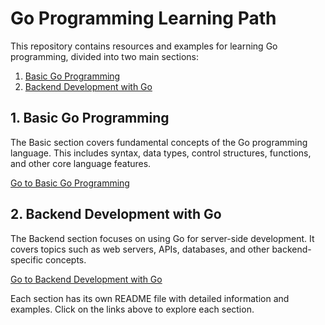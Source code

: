 # Go Programming Learning Path

This repository contains resources and examples for learning Go programming, divided into two main sections:

1. [Basic Go Programming](./1.Basic/README.md)
2. [Backend Development with Go](./2.Backend/README.md)

## 1. Basic Go Programming

The Basic section covers fundamental concepts of the Go programming language. This includes syntax, data types, control structures, functions, and other core language features.

[Go to Basic Go Programming](./1.Basic/README.md)

## 2. Backend Development with Go

The Backend section focuses on using Go for server-side development. It covers topics such as web servers, APIs, databases, and other backend-specific concepts.

[Go to Backend Development with Go](./2.Backend/README.md)

Each section has its own README file with detailed information and examples. Click on the links above to explore each section.